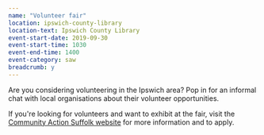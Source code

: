 ```yaml
---
name: "Volunteer fair"
location: ipswich-county-library
location-text: Ipswich County Library
event-start-date: 2019-09-30
event-start-time: 1030
event-end-time: 1400
event-category: saw
breadcrumb: y
---
```


Are you considering volunteering in the Ipswich area? Pop in for an informal chat with local organisations about their volunteer opportunities.

If you're looking for volunteers and want to exhibit at the fair, visit the [Community Action Suffolk website](https://www.communityactionsuffolk.org.uk/volunteering/suffolk-action-week/) for more information and to apply.
